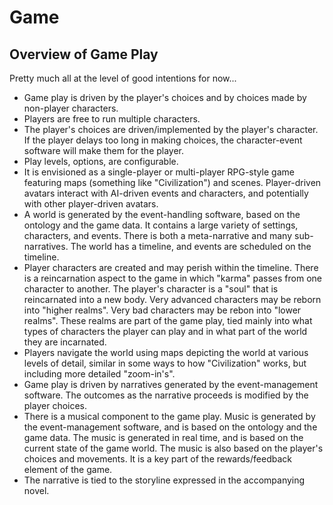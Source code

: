 # Game

## Overview of Game Play

Pretty much all at the level of good intentions for now...

* Game play is driven by the player's choices and by choices made by non-player characters.
 * Players are free to run multiple characters.
 * The player's choices are driven/implemented by the player's character. If the player delays too long in making choices, the character-event software will make them for the player.
 * Play levels, options, are configurable.
 * It is envisioned as a single-player or multi-player RPG-style game featuring maps (something like "Civilization") and scenes. Player-driven avatars interact with AI-driven events and characters, and potentially with other player-driven avatars.
 * A world is generated by the event-handling software, based on the ontology and the game data. It contains a large variety of settings, characters, and events. There is both a meta-narrative and many sub-narratives. The world has a timeline, and events are scheduled on the timeline.
 * Player characters are created and may perish within the timeline. There is a reincarnation aspect to the game in which "karma" passes from one character to another. The player's character is a "soul" that is reincarnated into a new body. Very advanced characters may be reborn into "higher realms". Very bad characters may be rebon into "lower realms". These realms are part of the game play, tied mainly into what types of characters the player can play and in what part of the world they are incarnated.
 * Players navigate the world using maps depicting the world at various levels of detail, similar in some ways to how "Civilization" works, but including more detailed "zoom-in's".
 * Game play is driven by narratives generated by the event-management software. The outcomes as the narrative proceeds is modified by the player choices.
 * There is a musical component to the game play. Music is generated by the event-management software, and is based on the ontology and the game data. The music is generated in real time, and is based on the current state of the game world. The music is also based on the player's choices and movements. It is a key part of the rewards/feedback element of the game.
 * The narrative is tied to the storyline expressed in the accompanying novel.
